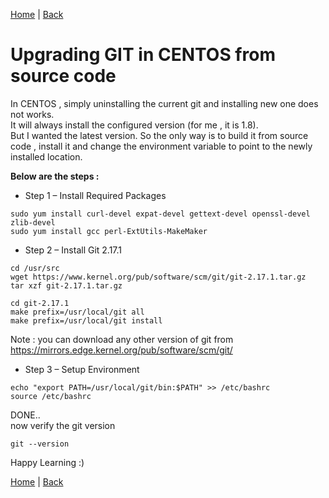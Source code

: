 [Home](https://debbiswal.github.io/Articles/) \| [Back](https://debbiswal.github.io/Articles/#git)  

# Upgrading GIT in CENTOS from source code  

In CENTOS , simply uninstalling the current git and installing new one does not works.  
It will always install the configured version (for me , it is 1.8).  
But I wanted the latest version. So the only way is to build it from source code , install it and change the environment variable to point to the newly installed location.  

**Below are the steps :**  

* Step 1 – Install Required Packages  
```shell
sudo yum install curl-devel expat-devel gettext-devel openssl-devel zlib-devel  
sudo yum install gcc perl-ExtUtils-MakeMaker  
```

* Step 2 – Install Git 2.17.1  
```shell
cd /usr/src  
wget https://www.kernel.org/pub/software/scm/git/git-2.17.1.tar.gz  
tar xzf git-2.17.1.tar.gz  

cd git-2.17.1  
make prefix=/usr/local/git all  
make prefix=/usr/local/git install  
```

Note : you can download any other version of git from https://mirrors.edge.kernel.org/pub/software/scm/git/

* Step 3 – Setup Environment  
```shell
echo "export PATH=/usr/local/git/bin:$PATH" >> /etc/bashrc  
source /etc/bashrc  
```


DONE..  
now verify the git version  
```shell
git --version
```  

Happy Learning :)  

[Home](https://debbiswal.github.io/Articles/) \| [Back](https://debbiswal.github.io/Articles/#git)  

